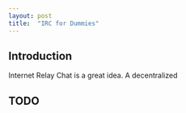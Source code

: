 ```yaml
---
layout: post
title:  "IRC for Dummies"
---
```


## Introduction

Internet Relay Chat is a great idea.
A decentralized 

## TODO

